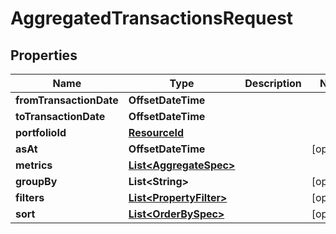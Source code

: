 

# AggregatedTransactionsRequest


## Properties

| Name | Type | Description | Notes |
|------------ | ------------- | ------------- | -------------|
|**fromTransactionDate** | **OffsetDateTime** |  |  |
|**toTransactionDate** | **OffsetDateTime** |  |  |
|**portfolioId** | [**ResourceId**](ResourceId.md) |  |  |
|**asAt** | **OffsetDateTime** |  |  [optional] |
|**metrics** | [**List&lt;AggregateSpec&gt;**](AggregateSpec.md) |  |  |
|**groupBy** | **List&lt;String&gt;** |  |  [optional] |
|**filters** | [**List&lt;PropertyFilter&gt;**](PropertyFilter.md) |  |  [optional] |
|**sort** | [**List&lt;OrderBySpec&gt;**](OrderBySpec.md) |  |  [optional] |



